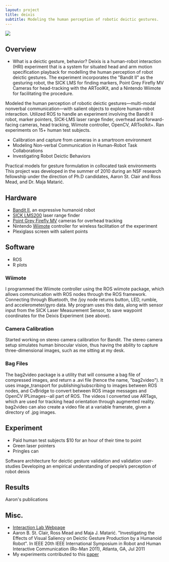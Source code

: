 ```yaml
---
layout: project
title: deixis
subtitle: Modeling the human perception of robotic deictic gestures.
---
```


<img src="http://niftyhedgehog.com/deixis/images/deixis_thumbnail.jpg">

## Overview
* What is a deictic gesture, behavior?
Deixis is a human-robot interaction (HRI) experiment that is a system for situated head and arm motion specification playback for modelling the human perception of robot deictic gestures. The experiment incorporates the "Bandit II" as the gesturing robot, the SICK LMS for finding markers, Point Grey Firefly MV Cameras for head-tracking with the ARToolKit, and a Nintendo Wiimote for facilitating the procedure.

Modeled the human perception of robotic deictic gestures—multi-modal nonverbal communication—with salient objects to explore human-robot interaction. Utilized ROS to handle an experiment involving the Bandit II robot, marker pointers, SICK-LMS laser range finder, overhead and forward-facing cameras, head tracking, Wiimote controller, OpenCV, ARToolkit+. Ran experiments on 15+ human test subjects.

* Calibration and capture from cameras in a smartroom environment
* Modeling Non-verbal Communication in Human-Robot Task Collaborations
* Investigating Robot Deictic Behaviors

Practical models for gesture formulation in collocated task environments
This project was developed in the summer of 2010 during an NSF research fellowship under the direction of Ph.D candidates, Aaron St. Clair and Ross Mead, and Dr. Maja Matarić. 

## Hardware
* [Bandit II](http://robotics.usc.edu/interaction/?l=Laboratory:Facilities#BanditII), an expressive humanoid robot
* [SICK LMS200](https://mysick.com/PDF/Create.aspx?ProductID=33755&Culture=en-US) laser range finder
* [Point Grey Firefly MV](http://www.ptgrey.com/firefly-mv-usb2-cameras) cameras for overhead tracking
* Nintendo [Wiimote](http://en.wikipedia.org/wiki/Wii_Remote) controller for wireless facilitation of the experiment
* Plexiglass screen with salient points


## Software
* ROS
* R plots

### Wiimote
I programmed the Wiimote controller using the ROS wiimote package, which allows communication with ROS nodes through the ROS framework. Connecting through Bluetooth, the /joy node returns button, LED, rumble, and accelerometer/gyro data. My program uses this data, along with sensor input from the SICK Laser Measurement Sensor, to save waypoint coordinates for the Deixis Experiment (see above).

### Camera Calibration
Started working on stereo camera calibration for Bandit. The stereo camera setup simulates human binocular vision, thus having the ability to capture three-dimensional images, such as me sitting at my desk.

### Bag Files
The bag2video package is a utility that will consume a bag file of compressed images, and return a .avi file (hence the name, "bag2video"). It uses image_transport for publishing/subscribing to images between ROS nodes, and CvBridge to convert between ROS image messages and OpenCV IPLimages--all part of ROS. The videos I converted use ARTags, which are used for tracking head orientation through augmented reality. 
bag2video can also create a video file at a variable framerate, given a directory of .jpg images.

## Experiment
* Paid human test subjects $10 for an hour of their time to point
* Green laser pointers
* Pringles can

Software architecture for deictic gesture validation and validation user-studies
Developing an empirical understanding of people’s perception of robot deixis

## Results
Aaron's publications

## Misc.
* [Interaction Lab Webpage](http://robotics.usc.edu/~hieu/)
* <span class="author">Aaron B. St. Clair, Ross Mead and Maja J. Matarić</span>. "<span class="title">Investigating the Effects of Visual Saliency on Deictic Gesture Production by a Humanoid Robot</span>". <span class="pub_status">In</span> <span class="booktitle">IEEE 20th IEEE International Symposium in Robot and Human Interactive Communication</span> <span class="booktitle">(Ro-Man 2011)</span>, <span class="address">Atlanta, GA</span>, <span class="month">Jul</span> <span class="year">2011</span>
* My experiments contributed to this [paper](http://robotics.usc.edu/publications/media/uploads/pubs/731.pdf)
